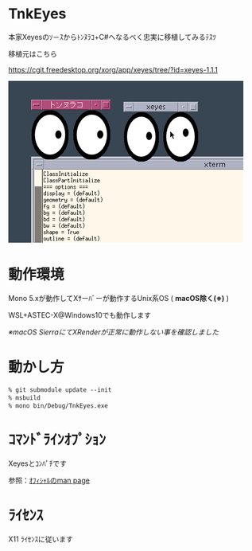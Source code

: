 # TnkEyes

本家Xeyesのｿ－ｽからﾄﾝﾇﾗｺ+C#へなるべく忠実に移植してみるﾃｽﾂ

移植元はこちら

https://cgit.freedesktop.org/xorg/app/xeyes/tree/?id=xeyes-1.1.1

![VSS](https://raw.githubusercontent.com/sazae657/TnkEyes/master/ScreenShot.gif)

# 動作環境
Mono 5.xが動作してXｻーﾊﾞーが動作するUnix系OS ( **macOS除く(※)** )

WSL+ASTEC-X@Windows10でも動作します

*※macOS SierraにてXRenderが正常に動作しない事を確認しました*

# 動かし方
```
% git submodule update --init
% msbuild
% mono bin/Debug/TnkEyes.exe
```

# ｺﾏﾝﾄﾞﾗｲﾝｵﾌﾟｼｮﾝ
Xeyesとｺﾝﾊﾟﾁです

参照：[ｵﾌｨｼｬﾙのman page](https://www.x.org/releases/X11R7.5/doc/man/man1/xeyes.1.html)

# ﾗｲｾﾝｽ
X11 ﾗｲｾﾝｽに従います
